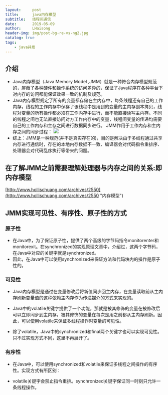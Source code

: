 ```yaml
---
layout:     post
title:      java内存模型
subtitle:   线程间通信
date:       2019-05-09
author:     LHaisong
header-img: img/post-bg-re-vs-ng2.jpg
catalog: true
tags:
    - java并发
---
```


## 介绍
- Java内存模型（Java Memory Model ,JMM）就是一种符合内存模型规范的，屏蔽了各种硬件和操作系统的访问差异的，保证了Java程序在各种平台下对内存的访问都能保证效果一致的机制及规范。
- Java内存模型规定了所有的变量都存储在主内存中，每条线程还有自己的工作内存，线程的工作内存中保存了该线程中是用到的变量的主内存副本拷贝，线程对变量的所有操作都必须在工作内存中进行，而不能直接读写主内存。不同的线程之间也无法直接访问对方工作内存中的变量，线程间变量的传递均需要自己的工作内存和主存之间进行数据同步进行。
JMM作用于工作内存和主内存之间的同步过程：
![](https://i.imgur.com/RZqZEGB.png)
- 综上：JMM是一种规范(并不是真实存在的)，目的是解决由于多线程通过共享内存进行通信时，存在的本地内存数据不一致、编译器会对代码指令重排序、处理器会对代码乱序执行等带来的问题。

## 在了解JMM之前需要理解处理器与内存之间的关系:即内存模型
[http://www.hollischuang.com/archives/2550](http://www.hollischuang.com/archives/2550 "内存模型")
## JMM实现可见性、有序性、原子性的方式
### 原子性
- 在Java中，为了保证原子性，提供了两个高级的字节码指令monitorenter和monitorexit。在synchronized的实现原理文章中，介绍过，这两个字节码，在Java中对应的关键字就是synchronized。  
- 因此，在Java中可以使用synchronized来保证方法和代码块内的操作是原子性的。  

### 可见性
- Java内存模型是通过在变量修改后将新值同步回主内存，在变量读取前从主内存刷新变量值的这种依赖主内存作为传递媒介的方式来实现的。

- Java中的volatile关键字提供了一个功能，那就是被其修饰的变量在被修改后可以立即同步到主内存，被其修饰的变量在每次是用之前都从主内存刷新。因此，可以使用volatile来保证多线程操作时变量的可见性。

- 除了volatile，Java中的synchronized和final两个关键字也可以实现可见性。只不过实现方式不同，这里不再展开了。

### 有序性
- 在Java中，可以使用synchronized和volatile来保证多线程之间操作的有序性。实现方式有所区别：

- volatile关键字会禁止指令重排。synchronized关键字保证同一时刻只允许一条线程操作。

